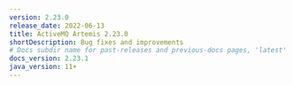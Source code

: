 ```yaml
---
version: 2.23.0
release_date: 2022-06-13
title: ActiveMQ Artemis 2.23.0
shortDescription: Bug fixes and improvements
# Docs subdir name for past-releases and previous-docs pages, 'latest' is always used on the main download page.
docs_version: 2.23.1
java_version: 11+
---
```

